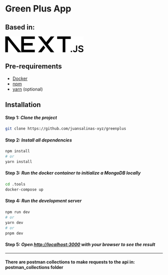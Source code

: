 # Green Plus App

## Based in:

[<img src="public/next.svg" width="250" />](https://nextjs.org/)

## Pre-requirements

- [Docker](https://www.docker.com/products/docker-desktop/)
- [npm](https://nodejs.org/en/download)
- [yarn](https://classic.yarnpkg.com/lang/en/docs/install) (optional)

## Installation

#### Step 1: _Clone the project_

```sh
git clone https://github.com/juansalinas-xyz/greenplus
```

#### Step 2: _Install all dependencies_

```bash
npm install
# or
yarn install
```

#### Step 3: _Run the docker container to initialize a MongoDB locally_

```bash
cd .tools
docker-compose up
```

#### Step 4: _Run the development server_

```bash
npm run dev
# or
yarn dev
# or
pnpm dev
```

#### Step 5: _Open [http://localhost:3000](http://localhost:3000) with your browser to see the result_

---


#### There are postman collections to make requests to the api in: postman_collections folder
